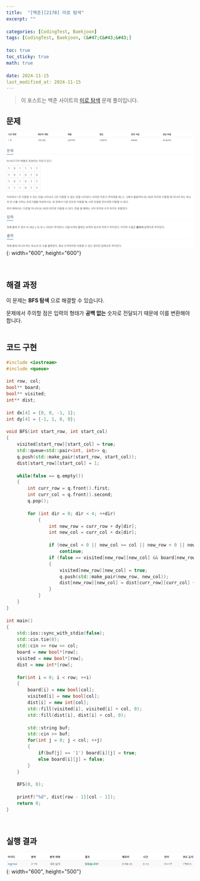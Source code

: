 ```yaml
---
title:  "[백준][2178] 미로 탐색"
excerpt: ""

categories: [CodingTest, Baekjoon]
tags: [CodingTest, Baekjoon, C&#47;C&#43;&#43;]

toc: true
toc_sticky: true
math: true
 
date: 2024-11-15
last_modified_at: 2024-11-15
---
```


> 이 포스트는 백준 사이트의 [미로 탐색](https://www.acmicpc.net/problem/2178) 문제 풀이입니다.  

## 문제

![문제](/assets/img/Boj/미로탐색_문제.png){: width="600", height="600"}  

<br/>

## 해결 과정

이 문제는 **BFS 탐색** 으로 해결할 수 있습니다.  

문제에서 주의할 점은 입력의 형태가 **공백 없는** 숫자로 전달되기 때문에 이를 변환해야 합니다.  
<br/>

## 코드 구현

```c++
#include <iostream>
#include <queue>

int row, col;
bool** board;
bool** visited;
int** dist;

int dx[4] = {0, 0, -1, 1};
int dy[4] = {-1, 1, 0, 0}; 

void BFS(int start_row, int start_col)
{
    visited[start_row][start_col] = true;
    std::queue<std::pair<int, int>> q;
    q.push(std::make_pair(start_row, start_col));
    dist[start_row][start_col] = 1;

    while(false == q.empty())
    {
        int curr_row = q.front().first;
        int curr_col = q.front().second;
        q.pop();

        for (int dir = 0; dir < 4; ++dir)
            {
                int new_row = curr_row + dy[dir];
                int new_col = curr_col + dx[dir];

                if (new_col < 0 || new_col >= col || new_row < 0 || new_row >= row)
                    continue;
                if (false == visited[new_row][new_col] && board[new_row][new_col])
                {
                    visited[new_row][new_col] = true;
                    q.push(std::make_pair(new_row, new_col));
                    dist[new_row][new_col] = dist[curr_row][curr_col] + 1;
                }
            }
    }
}

int main()
{
    std::ios::sync_with_stdio(false);
    std::cin.tie(0);
    std::cin >> row >> col;
    board = new bool*[row];
    visited = new bool*[row];
    dist = new int*[row];

    for(int i = 0; i < row; ++i)
    {
        board[i] = new bool[col];
        visited[i] = new bool[col];
        dist[i] = new int[col];
        std::fill(visited[i], visited[i] + col, 0);
        std::fill(dist[i], dist[i] + col, 0);

        std::string buf;
        std::cin >> buf;
        for(int j = 0; j < col; ++j)
        {
            if(buf[j] == '1') board[i][j] = true;
            else board[i][j] = false;
        }
    }

    BFS(0, 0);

    printf("%d", dist[row - 1][col - 1]);
    return 0;
}
```

<br/>

## 실행 결과

![결과](/assets/img/Boj/미로탐색_결과.png){: width="600", height="500"}  
